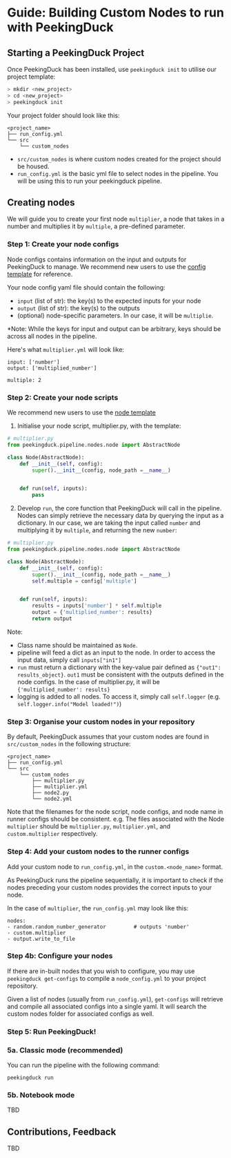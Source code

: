 # Guide: Building Custom Nodes to run with PeekingDuck

## Starting a PeekingDuck Project

Once PeekingDuck has been installed, use `peekingduck init` to utilise our project template:
```bash
> mkdir <new_project>
> cd <new_project>
> peekingduck init
```

Your project folder should look like this:
```
<project_name>
├── run_config.yml
└── src
    └── custom_nodes
```

- `src/custom_nodes` is where custom nodes created for the project should be housed.
- `run_config.yml` is the basic yml file to select nodes in the pipeline. You will be using this to run your peekingduck pipeline.

## Creating nodes

We will guide you to create your first node `multiplier`, a node that takes in a number and multiplies it by `multiple`, a pre-defined parameter.

### Step 1: Create your node configs
Node configs contains information on the input and outputs for PeekingDuck to manage.
We recommend new users to use the [config template](../peekingduck/configs/node_template.yml) for reference.

Your node config yaml file should contain the following:
- `input` (list of str): the key(s) to the expected inputs for your node
- `output` (list of str): the key(s) to the outputs
- (optional) node-specific parameters. In our case, it will be `multiplie`.

*Note: While the keys for input and output can be arbitrary, keys should be across all nodes in the pipeline.

Here's what `multiplier.yml` will look like:

```
input: ['number']
output: ['multiplied_number']

multiple: 2
```


### Step 2: Create your node scripts

We recommend new users to use the [node template](../peekingduck/pipeline/nodes/node_template.py)

1. Initialise your node script, multiplier.py, with the template:

```python
# multiplier.py
from peekingduck.pipeline.nodes.node import AbstractNode

class Node(AbstractNode):
    def __init__(self, config):
        super().__init__(config, node_path =__name__)


    def run(self, inputs):
        pass
```

2. Develop `run`, the core function that PeekingDuck will call in the pipeline. Nodes can simply retrieve the necessary data by querying the input as a dictionary. In our case, we are taking the input called `number` and multiplying it by `multiple`, and returning the new `number`:

```python
# multiplier.py
from peekingduck.pipeline.nodes.node import AbstractNode

class Node(AbstractNode):
    def __init__(self, config):
        super().__init__(config, node_path =__name__)
        self.multiple = config['multiple']


    def run(self, inputs):
        results = inputs['number'] * self.multiple
        output = {'multiplied_number': results}
        return output
```

Note:
- Class name should be maintained as `Node`.
- pipeline will feed a dict as an input to the node. In order to access the input data, simply call `inputs["in1"]`
- `run` must return a dictionary with the key-value pair defined as `{"out1": results_object}`. `out1` must be consistent with the outputs defined in the node configs. In the case of multiplier.py, it will be `{'multiplied_number': results}`
- logging is added to all nodes. To access it, simply call `self.logger` (e.g. `self.logger.info("Model loaded!")`)

### Step 3: Organise your custom nodes in your repository

By default, PeekingDuck assumes that your custom nodes are found in `src/custom_nodes` in the following structure:

```
<project_name>
├── run_config.yml
└── src
    └── custom_nodes
        ├── multiplier.py
        ├── multiplier.yml
        ├── node2.py
        └── node2.yml
```

Note that the filenames for the node script, node configs, and node name in runner configs should be consistent. e.g. The files associated with the Node `multiplier` should be `multiplier.py`, `multiplier.yml`, and `custom.multiplier` respectively.

### Step 4: Add your custom nodes to the runner configs
Add your custom node to `run_config.yml`, in the `custom.<node_name>` format.

As PeekingDuck runs the pipeline sequentially, it is important to check if the nodes preceding your custom nodes provides the correct inputs to your node.

In the case of `multiplier`, the `run_config.yml` may look like this:
```
nodes:
- random.random_number_generator         # outputs 'number'
- custom.multiplier
- output.write_to_file
```


### Step 4b: Configure your nodes

If there are in-built nodes that you wish to configure, you may use `peekingduck get-configs` to compile a `node_config.yml` to your project repository.

Given a list of nodes (usually from `run_config.yml`), `get-configs` will retrieve and compile all associated configs into a single yaml. It will search the custom nodes folder for associated configs as well.


### Step 5: Run PeekingDuck!

### 5a. Classic mode (recommended)

You can run the pipeline with the following command:
```
peekingduck run
```


### 5b. Notebook mode
TBD



## Contributions, Feedback

TBD